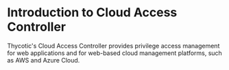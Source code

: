 [title]: # (Cloud Access Control)
[tags]: # (cloud access controller)
[priority]: # (100)
# Introduction to Cloud Access Controller

Thycotic's Cloud Access Controller provides privilege access management for web applications and for web-based cloud management platforms, such as AWS and Azure Cloud.
